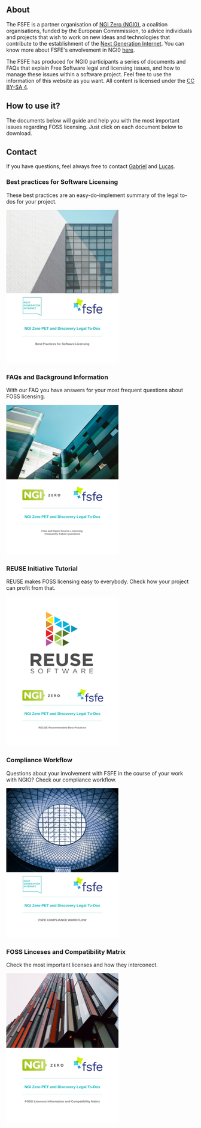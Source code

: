 
## About

The FSFE is a partner organisation of [NGI Zero (NGI0)](https://www.ngi.eu/about/ngi-zero/), a coalition organisations, funded by the European Commmission, to advice individuals and projects that wish to work on new ideas and technologies that contribute to the establishment of the [Next Generation Internet](https://www.ngi.eu/vision/). You can know more about FSFE's envolvement in NGI0 [here](https://fsfe.org/activities/ftf/ngi0.en.html).

The FSFE has produced for NGI0 participants a series of documents and FAQs that explain Free Software legal and licensing issues, and how to manage these issues within a software project. Feel free to use the information of this website as you want. All content is licensed under the [CC BY-SA 4](https://fsfe.org/about/ku/ku.en.html).

## How to use it?

The documents below will guide and help you with the most important issues regarding FOSS licensing. Just click on each document below to download.

## Contact

If you have questions, feel always free to contact [Gabriel](https://fsfe.org/about/ku/ku.en.html) and [Lucas](https://fsfe.org/about/lasota/lasota.en.html).

### Best practices for Software Licensing

These best practices are an easy-do-implement summary of the legal to-dos for your project.

<a href="https://github.com/lucaslasota/testngio/blob/master/media/pdf/best-practices.pdf" target="_blank">![best practices](/media/images/best-logo.png)</a>


### FAQs and Background Information

With our FAQ you have answers for your most frequent questions about FOSS licensing.

[![faq](/media/images/faq-logo.png)](https://download.fsfe.org/NGI0/FSFE%20-%206%20-%20FAQs%20and%20Background%20Information.pdf)

### REUSE Initiative Tutorial

REUSE makes FOSS licensing easy to everybody. Check how your project can profit from that.

[![reuse](/media/images/reuse-logo.png)](/media/pdf/reuse.pdf)

### Compliance Workflow

Questions about your involvement with FSFE in the course of your work with NGIO? Check our compliance workflow.

[![workflow](/media/images/workflow-logo.png)](/media/pdf/compliance-workflow.pdf)

### FOSS Linceses and Compatibility Matrix

Check the most important licenses and how they interconect. 

[![matrix](/media/images/matrix-logo.png)](/media/pdf/licenses-matrix.pdf)




